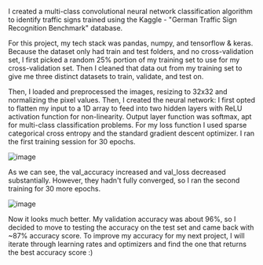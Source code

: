 I created a multi-class convolutional neural network classification algorithm to identify traffic signs trained using the Kaggle - "German Traffic Sign Recognition Benchmark" database.

For this project, my tech stack was pandas, numpy, and tensorflow & keras. Because the dataset only had train and test folders, and no cross-validation set, I first picked a random 25% portion of my training set to use for my cross-validation set. Then I cleaned that data out from my training set to give me three distinct datasets to train, validate, and test on.

Then, I loaded and preprocessed the images, resizing to 32x32 and normalizing the pixel values. Then, I created the neural network: I first opted to flatten my input to a 1D array to feed into two hidden layers with ReLU activation function for non-linearity. Output layer function was softmax, apt for multi-class classification problems. For my loss function I used sparse categorical cross entropy and the standard gradient descent optimizer. I ran the first training session for 30 epochs. 

![image](https://github.com/clrsims/traffic-sign-detection/assets/166945525/eacb42d4-d269-4bbe-88e7-f5acab9b13f1)

As we can see, the val_accuracy increased and val_loss decreased substantially. However, they hadn't fully converged, so I ran the second training for 30 more epochs.

![image](https://github.com/clrsims/traffic-sign-detection/assets/166945525/3083cd5b-9add-4013-8565-1afc2726085d)

Now it looks much better. My validation accuracy was about 96%, so I decided to move to testing the accuracy on the test set and came back with ~87% accuracy score. To improve my accuracy for my next project, I will iterate through learning rates and optimizers and find the one that returns the best accuracy score :)

